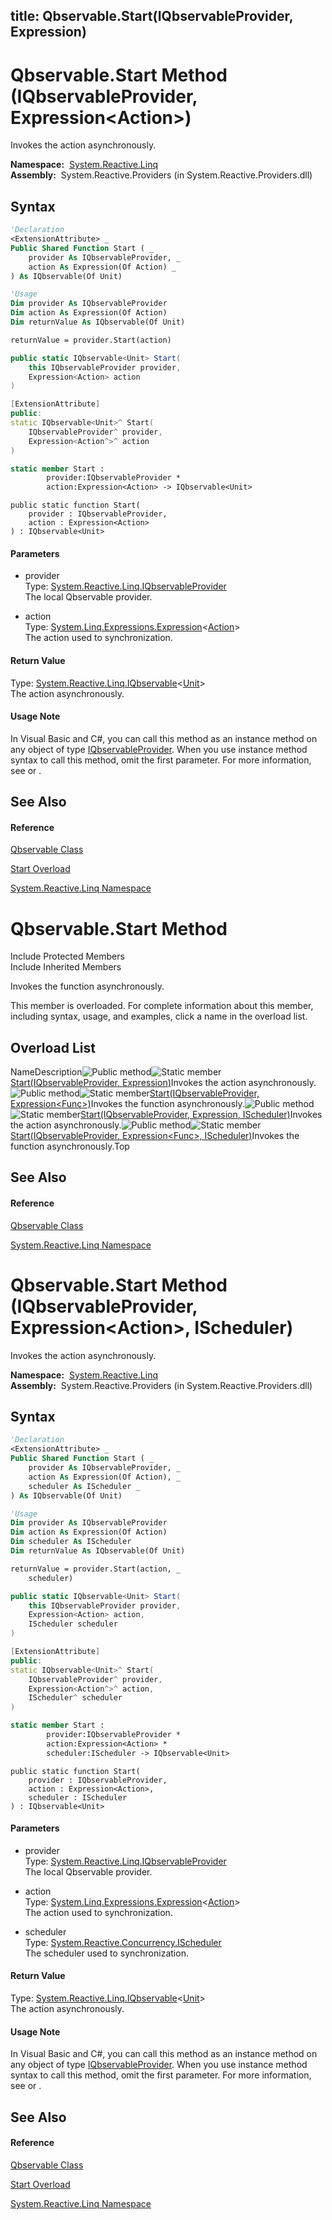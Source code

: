 title: Qbservable.Start(IQbservableProvider, Expression<Action>)
---
# Qbservable.Start Method (IQbservableProvider, Expression\<Action\>)

Invokes the action asynchronously.

**Namespace:**  [System.Reactive.Linq](System.Reactive.Linq/System.Reactive.Linq)  
**Assembly:**  System.Reactive.Providers (in System.Reactive.Providers.dll)

## Syntax

```vb
'Declaration
<ExtensionAttribute> _
Public Shared Function Start ( _
    provider As IQbservableProvider, _
    action As Expression(Of Action) _
) As IQbservable(Of Unit)
```

```vb
'Usage
Dim provider As IQbservableProvider
Dim action As Expression(Of Action)
Dim returnValue As IQbservable(Of Unit)

returnValue = provider.Start(action)
```

```csharp
public static IQbservable<Unit> Start(
    this IQbservableProvider provider,
    Expression<Action> action
)
```

```c++
[ExtensionAttribute]
public:
static IQbservable<Unit>^ Start(
    IQbservableProvider^ provider, 
    Expression<Action^>^ action
)
```

```fsharp
static member Start : 
        provider:IQbservableProvider * 
        action:Expression<Action> -> IQbservable<Unit> 
```

```jscript
public static function Start(
    provider : IQbservableProvider, 
    action : Expression<Action>
) : IQbservable<Unit>
```

#### Parameters

- provider  
  Type: [System.Reactive.Linq.IQbservableProvider](IQbservableProvider/IQbservableProvider)  
  The local Qbservable provider.

- action  
  Type: [System.Linq.Expressions.Expression](https://msdn.microsoft.com/en-us/library/Bb335710)\<[Action](https://msdn.microsoft.com/en-us/library/Bb534741)\>  
  The action used to synchronization.

#### Return Value

Type: [System.Reactive.Linq.IQbservable](IQbservable/IQbservable(TSource))\<[Unit](Unit/Unit)\>  
The action asynchronously.

#### Usage Note

In Visual Basic and C\#, you can call this method as an instance method on any object of type [IQbservableProvider](IQbservableProvider/IQbservableProvider). When you use instance method syntax to call this method, omit the first parameter. For more information, see [](https://msdn.microsoft.com/en-us/library/Bb384936) or [](https://msdn.microsoft.com/en-us/library/Bb383977).

## See Also

#### Reference

[Qbservable Class](Qbservable/Qbservable)

[Start Overload](Start/Qbservable.Start)

[System.Reactive.Linq Namespace](System.Reactive.Linq/System.Reactive.Linq)

# Qbservable.Start Method

Include Protected Members  
Include Inherited Members

Invokes the function asynchronously.

This member is overloaded. For complete information about this member, including syntax, usage, and examples, click a name in the overload list.

## Overload List

NameDescription![Public method](https://reactiveui.net/assets/img/Hh303103.pubmethod(en-us,VS.103).gif "Public method")![Static member](https://reactiveui.net/assets/img/Hh244319.static(en-us,VS.103).gif "Static member")[Start(IQbservableProvider, Expression<Action>)](https://msdn.microsoft.com/en-us/library/m:system.reactive.linq.qbservable.start(system.reactive.linq.iqbservableprovider%2csystem.linq.expressions.expression%7bsystem.action%7d)(v=VS.103))Invokes the action asynchronously.![Public method](https://reactiveui.net/assets/img/Hh303103.pubmethod(en-us,VS.103).gif "Public method")![Static member](https://reactiveui.net/assets/img/Hh244319.static(en-us,VS.103).gif "Static member")[Start<TSource>(IQbservableProvider, Expression<Func<TSource>>)](https://msdn.microsoft.com/en-us/library/m:system.reactive.linq.qbservable.start%60%601(system.reactive.linq.iqbservableprovider%2csystem.linq.expressions.expression%7bsystem.func%7b%60%600%7d%7d)(v=VS.103))Invokes the function asynchronously.![Public method](https://reactiveui.net/assets/img/Hh303103.pubmethod(en-us,VS.103).gif "Public method")![Static member](https://reactiveui.net/assets/img/Hh244319.static(en-us,VS.103).gif "Static member")[Start(IQbservableProvider, Expression<Action>, IScheduler)](https://msdn.microsoft.com/en-us/library/m:system.reactive.linq.qbservable.start(system.reactive.linq.iqbservableprovider%2csystem.linq.expressions.expression%7bsystem.action%7d%2csystem.reactive.concurrency.ischeduler)(v=VS.103))Invokes the action asynchronously.![Public method](https://reactiveui.net/assets/img/Hh303103.pubmethod(en-us,VS.103).gif "Public method")![Static member](https://reactiveui.net/assets/img/Hh244319.static(en-us,VS.103).gif "Static member")[Start<TSource>(IQbservableProvider, Expression<Func<TSource>>, IScheduler)](https://msdn.microsoft.com/en-us/library/m:system.reactive.linq.qbservable.start%60%601(system.reactive.linq.iqbservableprovider%2csystem.linq.expressions.expression%7bsystem.func%7b%60%600%7d%7d%2csystem.reactive.concurrency.ischeduler)(v=VS.103))Invokes the function asynchronously.Top

## See Also

#### Reference

[Qbservable Class](Qbservable/Qbservable)

[System.Reactive.Linq Namespace](System.Reactive.Linq/System.Reactive.Linq)

# Qbservable.Start Method (IQbservableProvider, Expression\<Action\>, IScheduler)

Invokes the action asynchronously.

**Namespace:**  [System.Reactive.Linq](System.Reactive.Linq/System.Reactive.Linq)  
**Assembly:**  System.Reactive.Providers (in System.Reactive.Providers.dll)

## Syntax

```vb
'Declaration
<ExtensionAttribute> _
Public Shared Function Start ( _
    provider As IQbservableProvider, _
    action As Expression(Of Action), _
    scheduler As IScheduler _
) As IQbservable(Of Unit)
```

```vb
'Usage
Dim provider As IQbservableProvider
Dim action As Expression(Of Action)
Dim scheduler As IScheduler
Dim returnValue As IQbservable(Of Unit)

returnValue = provider.Start(action, _
    scheduler)
```

```csharp
public static IQbservable<Unit> Start(
    this IQbservableProvider provider,
    Expression<Action> action,
    IScheduler scheduler
)
```

```c++
[ExtensionAttribute]
public:
static IQbservable<Unit>^ Start(
    IQbservableProvider^ provider, 
    Expression<Action^>^ action, 
    IScheduler^ scheduler
)
```

```fsharp
static member Start : 
        provider:IQbservableProvider * 
        action:Expression<Action> * 
        scheduler:IScheduler -> IQbservable<Unit> 
```

```jscript
public static function Start(
    provider : IQbservableProvider, 
    action : Expression<Action>, 
    scheduler : IScheduler
) : IQbservable<Unit>
```

#### Parameters

- provider  
  Type: [System.Reactive.Linq.IQbservableProvider](IQbservableProvider/IQbservableProvider)  
  The local Qbservable provider.

- action  
  Type: [System.Linq.Expressions.Expression](https://msdn.microsoft.com/en-us/library/Bb335710)\<[Action](https://msdn.microsoft.com/en-us/library/Bb534741)\>  
  The action used to synchronization.

- scheduler  
  Type: [System.Reactive.Concurrency.IScheduler](IScheduler/IScheduler)  
  The scheduler used to synchronization.

#### Return Value

Type: [System.Reactive.Linq.IQbservable](IQbservable/IQbservable(TSource))\<[Unit](Unit/Unit)\>  
The action asynchronously.

#### Usage Note

In Visual Basic and C\#, you can call this method as an instance method on any object of type [IQbservableProvider](IQbservableProvider/IQbservableProvider). When you use instance method syntax to call this method, omit the first parameter. For more information, see [](https://msdn.microsoft.com/en-us/library/Bb384936) or [](https://msdn.microsoft.com/en-us/library/Bb383977).

## See Also

#### Reference

[Qbservable Class](Qbservable/Qbservable)

[Start Overload](Start/Qbservable.Start)

[System.Reactive.Linq Namespace](System.Reactive.Linq/System.Reactive.Linq)
